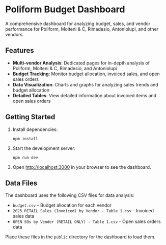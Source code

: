 # Poliform Budget Dashboard

A comprehensive dashboard for analyzing budget, sales, and vendor performance for Poliform, Molteni & C, Rimadesio, Antoniolupi, and other vendors.

## Features

- **Multi-vendor Analysis**: Dedicated pages for in-depth analysis of Poliform, Molteni & C, Rimadesio, and Antoniolupi
- **Budget Tracking**: Monitor budget allocation, invoiced sales, and open sales orders
- **Data Visualization**: Charts and graphs for analyzing sales trends and budget allocation
- **Detailed Tables**: View detailed information about invoiced items and open sales orders

## Getting Started

1. Install dependencies:
   ```
   npm install
   ```

2. Start the development server:
   ```
   npm run dev
   ```

3. Open [http://localhost:3000](http://localhost:3000) in your browser to see the dashboard.

## Data Files

The dashboard uses the following CSV files for data analysis:
- `budget.csv` - Budget allocation for each vendor
- `2025 RETAIL Sales (Invoiced) by Vendor - Table 1.csv` - Invoiced sales data
- `OPEN SOs by Vendor (RETAIL ONLY) - Table 1.csv` - Open sales orders data

Place these files in the `public` directory for the dashboard to load them. 
